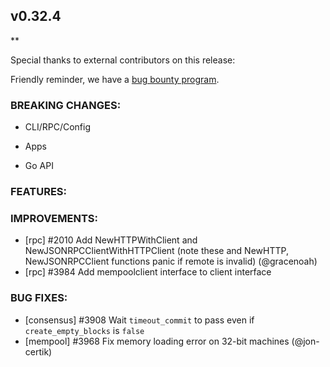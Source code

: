 ## v0.32.4

\*\*

Special thanks to external contributors on this release:

Friendly reminder, we have a [bug bounty
program](https://hackerone.com/tendermint).

### BREAKING CHANGES:

- CLI/RPC/Config

- Apps

- Go API

### FEATURES:

### IMPROVEMENTS:

- [rpc] \#2010 Add NewHTTPWithClient and NewJSONRPCClientWithHTTPClient (note these and NewHTTP, NewJSONRPCClient functions panic if remote is invalid) (@gracenoah)
- [rpc] \#3984 Add mempoolclient interface to client interface

### BUG FIXES:

- [consensus] \#3908 Wait `timeout_commit` to pass even if `create_empty_blocks` is `false`
- [mempool] \#3968 Fix memory loading error on 32-bit machines (@jon-certik)
